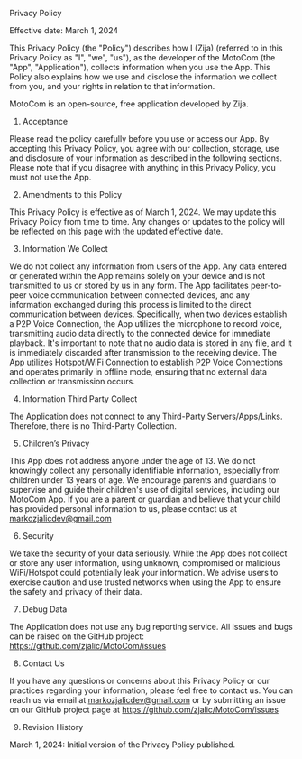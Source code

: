 Privacy Policy

Effective date: March 1, 2024

This Privacy Policy (the "Policy") describes how I (Zija) (referred to in this Privacy Policy as "I", "we", "us"), as the developer of the MotoCom (the "App", "Application"), collects information when you use the App. This Policy also explains how we use and disclose the information we collect from you, and your rights in relation to that information. 

MotoCom is an open-source, free application developed by Zija.

1. Acceptance

Please read the policy carefully before you use or access our App. By accepting this Privacy Policy, you agree with our collection, storage, use and disclosure of your information as described in the following sections. Please note that if you disagree with anything in this Privacy Policy, you must not use the App.


2. Amendments to this Policy

This Privacy Policy is effective as of March 1, 2024. 
We may update this Privacy Policy from time to time. Any changes or updates to the policy will be reflected on this page with the updated effective date.

3. Information We Collect

We do not collect any information from users of the App. Any data entered or generated within the App remains solely on your device and is not transmitted to us or stored by us in any form. The App facilitates peer-to-peer voice communication between connected devices, and any information exchanged during this process is limited to the direct communication between devices. Specifically, when two devices establish a P2P Voice Connection, the App utilizes the microphone to record voice, transmitting audio data directly to the connected device for immediate playback. It's important to note that no audio data is stored in any file, and it is immediately discarded after transmission to the receiving device. The App utilizes Hotspot/WiFi Connection to establish P2P Voice Connections and operates primarily in offline mode, ensuring that no external data collection or transmission occurs.

4. Information Third Party Collect

The Application does not connect to any Third-Party Servers/Apps/Links. Therefore, there is no Third-Party Collection.

5. Children’s Privacy

This App does not address anyone under the age of 13. We do not knowingly collect any personally identifiable information, especially from children under 13 years of age. We encourage parents and guardians to supervise and guide their children's use of digital services, including our MotoCom App. If you are a parent or guardian and believe that your child has provided personal information to us, please contact us at markozjalicdev@gmail.com

6. Security

We take the security of your data seriously. While the App does not collect or store any user information, using unknown, compromised or malicious WiFi/Hotspot could potentially leak your information. We advise users to exercise caution and use trusted networks when using the App to ensure the safety and privacy of their data.

7. Debug Data

The Application does not use any bug reporting service. All issues and bugs can be raised on the GitHub project: https://github.com/zjalic/MotoCom/issues

8. Contact Us

If you have any questions or concerns about this Privacy Policy or our practices regarding your information, please feel free to contact us. You can reach us via email at markozjalicdev@gmail.com or by submitting an issue on our GitHub project page at https://github.com/zjalic/MotoCom/issues


9. Revision History

March 1, 2024: Initial version of the Privacy Policy published. 